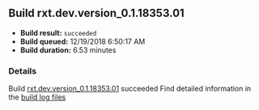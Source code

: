 ## Build rxt.dev.version_0.1.18353.01
- **Build result:** `succeeded`
- **Build queued:** 12/19/2018 6:50:17 AM
- **Build duration:** 6.53 minutes
### Details
Build [rxt.dev.version_0.1.18353.01](https://winappstudio.visualstudio.com/web/build.aspx?pcguid=a4ef43be-68ce-4195-a619-079b4d9834c2&builduri=vstfs%3a%2f%2f%2fBuild%2fBuild%2f26782) succeeded
Find detailed information in the [build log files](https://uwpctdiags.blob.core.windows.net/buildlogs/rxt.dev.version_0.1.18353.01_logs.zip)

